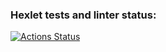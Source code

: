 ### Hexlet tests and linter status:
[![Actions Status](https://github.com/Kr1tos/frontend-project-46/workflows/hexlet-check/badge.svg)](https://github.com/Kr1tos/frontend-project-46/actions)